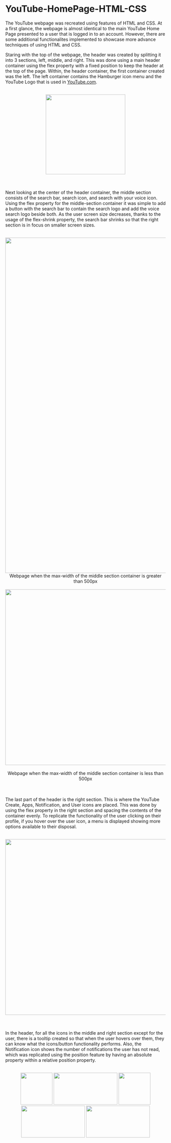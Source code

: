 <h1> YouTube-HomePage-HTML-CSS </h1>


The YouTube webpage was recreated using features of HTML and CSS. At a first glance, the webpage is almost identical to the main YouTube Home Page presented to a user that is logged in to an account. However, there are some additional functionalites implemented to showcase more advance techniques of using HTML and CSS.
  
Staring with the top of the webpage, the header was created by splitting it into 3 sections, left, middle, and right. This was done using a main header container using the flex property with a fixed position to keep the header at the top of the page. Within, the header container, the first container created was the left. The left container contains the Hamburger icon menu and the YouTube Logo that is used in [YouTube.com](https://youtube.com/). 
<br>
<br>
<p align="center">
  <img src="https://user-images.githubusercontent.com/57158277/183236554-91b1a27b-503d-4c35-b342-71a02729e9d5.png" width="250">
</p>
<br>
<br>
Next looking at the center of the header container, the middle section consists of the search bar, search icon, and search with your voice icon. Using the flex property for the middle-section container it was simple to add a button with the search bar to contain the search logo and add the voice search logo beside both. As the user screen size decreases, thanks to the usage of the flex-shrink property, the search bar shrinks so that the right section is in focus on smaller screen sizes. 
<br>
<br>
<p align="center">
  <img src="https://user-images.githubusercontent.com/57158277/183237281-0ea227d3-84a3-4259-98a9-593590810916.png" width="1050">
  Webpage when the max-width of the middle section container is greater than 500px
  <br>
  <br>
  <img src="https://user-images.githubusercontent.com/57158277/183237310-bb92c807-dd2c-4290-b4db-f07cb8606a7d.png" width="550">
  <br>
  <br>
  Webpage when the max-width of the middle section container is less than 500px 
</p>
<br>
<br>
The last part of the header is the right section. This is where the YouTube Create, Apps, Notification, and User icons are placed. This was done by using the flex property in the right section and spacing the contents of the container evenly. To replicate the functionality of the user clicking on their profile, if you hover over the user icon, a menu is displayed showing more options available to their disposal. 
  <br>
  <br>
  <p align="center">
  <img src="https://user-images.githubusercontent.com/57158277/183237775-4a331da7-ff5a-4df4-b0fe-c24e9f3b9bef.png" width="550">
  </p>
  <br>
  <br>
In the header, for all the icons in the middle and right section except for the user, there is a tooltip created so that when the user hovers over them, they can know what the icons/button functionality performs. Also, the Notification icon shows the number of notifications the user has not read, which was replicated using the position feature by having an absolute property within a relative position property. 
<br>
<br>
<p align="center">
<img src="https://user-images.githubusercontent.com/57158277/183237946-2e5dec3b-3805-44e1-a419-13eb11cdbb19.png" width="100" height="100">
<img src="https://user-images.githubusercontent.com/57158277/183237971-97c2948c-ddc6-49c7-8ea9-3e075d7b057b.png" width="200" height="100">
<img src="https://user-images.githubusercontent.com/57158277/183237979-2f4d0b34-6c00-4321-a004-885e9f7e8f5d.png" width="100" height="100">
<img src="https://user-images.githubusercontent.com/57158277/183238003-5f74e1ee-26ef-41bf-864e-99becb736e78.png" width="200" height="100">
<img src="https://user-images.githubusercontent.com/57158277/183238012-08c9b40f-8e61-4dd2-af20-46c975ff50c8.png" width="200" height="100">
</p>
<br>
<br>

